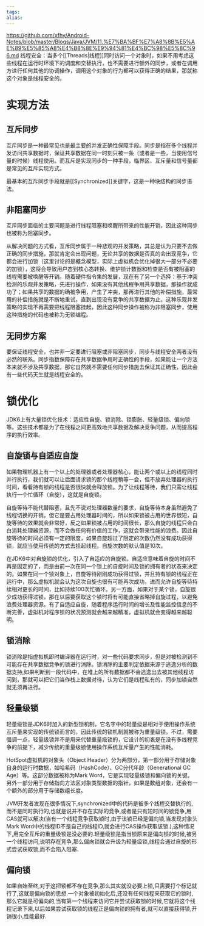 ```yaml
---
tags: 
alias:
---
```

https://github.com/xfhy/Android-Notes/blob/master/Blogs/Java/JVM/11.%E7%BA%BF%E7%A8%8B%E5%AE%89%E5%85%A8%E4%B8%8E%E9%94%81%E4%BC%98%E5%8C%96.md
线程安全：当多个[[Threads|线程]]同时访问一个对象时，如果不用考虑这些线程在运行时环境下的调度和交替执行，也不需要进行额外的同步，或者在调用方进行任何其他的协调操作，调用这个对象的行为都可以获得正确的结果，那就称这个对象是线程安全的。
# 实现方法
## 互斥同步
互斥同步是一种最常见也是最主要的并发正确性保障手段。同步是指在多个线程并发访问共享数据时，保证共享数据在同一时刻只被一条（或者是一些，当使用信号量的时候）线程使用。而互斥是实现同步的一种手段，临界区、互斥量和信号量都是常见的互斥实现方式。

最基本的互斥同步手段就是[[Synchronized]]关键字，这是一种块结构的同步语法。
## 非阻塞同步
互斥同步面临的主要问题是进行线程阻塞和唤醒所带来的性能开销，因此这种同步也被称为阻塞同步。

从解决问题的方式看，互斥同步属于一种悲观的并发策略，其总是认为只要不去做正确的同步措施，那就肯定会出现问题，无论共享的数据是否真的会出现竞争，它都会进行加锁（这里讨论的是概念模型，实际上虚拟机会优化掉很大一部分不必要的加锁），这将会导致用户态到核心态转换、维护锁计数器和检查是否有被阻塞的线程需要被唤醒等开销。随着硬件指令集的发展，现在有了另一个选择：基于冲突检测的乐观并发策略，先进行操作，如果没有其他线程争用共享数据，那操作就成功了；如果共享的数据的确被争用，产生了冲突，那再进行其他的补偿措施，最常用的补偿措施就是不断地重试，直到出现没有竞争的共享数据为止。这种乐观并发策略的实现不再需要把线程阻塞挂起，因此这种同步操作被称为非阻塞同步，使用这种措施的代码也被称为无锁编程。


## 无同步方案

要保证线程安全，也并非一定要进行阻塞或非阻塞同步，同步与线程安全两者没有必然的联系。同步指数保障存在共享数据争用时正确性的手段，如果能让一个方法本来就不涉及共享数据，那它自然就不需要任何同步措施去保证其正确性，因此会有一些代码天生就是线程安全的。

# 锁优化
JDK6上有大量锁优化技术：适应性自旋、锁消除、锁膨胀、轻量级锁、偏向锁等。这些技术都是为了在线程之间更高效地共享数据及解决竞争问题，从而提高程序的执行效率。

## 自旋锁与自适应自旋

如果物理机器上有一个以上的处理器或者处理器核心，能让两个或以上的线程同时并行执行，我们就可以让后面请求锁的那个线程稍等一会，但不放弃处理器的执行时间，看看持有锁的线程是否很快就会释放锁。为了让线程等待，我们只需让线程执行一个忙循环（自旋），这就是自旋锁。

自旋等待不能代替阻塞，且先不说对处理器数量的要求，自旋等待本身虽然避免了线程切换的开销，但它是要占用处理器时间的，所以如果锁被占用的世界很短，自旋等待的效果就会非常好，反之如果锁被占用的时间很长，那么自旋的线程只会白白消耗处理器资源，而不会做任何有价值的工作，这就会带来性能的浪费。因此自旋等待的时间必须有一定的限度，如果自旋超过了限定的次数仍然没有成功获得锁，就应当使用传统的方式去挂起线程。自旋次数的默认值是10次。

在JDK6中对自旋锁的优化，引入了自适应的自旋锁。自适应意味着自旋的时间不再是固定的了，而是由前一次在同一个锁上的自旋时间及锁的拥有者的状态来决定的。如果在同一个锁对象上，自旋等待刚刚成功获得过锁，并且持有锁的线程正在运行中，那么虚拟机就会认为这次自旋也很有可能再次成功，进而允许自旋等待持续相对更长的时间，比如持续100次忙循环。另一方面，如果对于某个锁，自旋很少成功获得过锁，那在以后要获取这个锁时将有可能直接省略掉自旋过程，以避免浪费处理器资源。有了自适应自旋，随着程序运行时间的增长及性能监控信息的不断完善，虚拟机对程序锁的状况预测就会越来越精准，虚拟机就会变得越来越聪明。

## 锁消除

锁消除是指虚拟机即时编译器在运行时，对一些代码要求同步，但是对被检测到不可能存在共享数据竞争的锁进行消除。锁消除的主要判定依据来源于逃逸分析的数据支持,如果判断到一段代码中，在堆上的所有数据都不会逃逸出去被其他线程访问到，那就可以把它们当作栈上数据对待，认为它们是线程私有的，同步加锁自然就无须再进行。

## 轻量级锁

轻量级锁是JDK6时加入的新型锁机制，它名字中的轻量级是相对于使用操作系统互斥量来实现的传统锁而言的，因此传统的锁机制就被称为重量级锁。不过，需要强调一点，轻量级锁并不是用来代替重量级锁的，它设计的初衷是在没有多线程竞争的前提下，减少传统的重量级锁使用操作系统互斥量产生的性能消耗。

HotSpot虚拟机的对象头（Object Header）分为两部分，第一部分用于存储对象自身的运行时数据，如哈希码（HashCode）、GC分代年龄（Generational GC Age）等。这部分数据被称为Mark Word，它是实现轻量级锁和偏向锁的关键。另外一部分用于存储指向方法区对象类型数据的指针，如果是数组对象，还会有一个额外的部分用于存储数组长度。

JVM开发者发现在很多情况下,synchronized中的代码是被多个线程交替执行的,而不是同时执行的,也就是说并不存在实际的竞争,或者是只有短时间的锁竞争,用CAS就可以解决(当有一个线程竞争获取锁时,由于该锁已经是偏向锁,当发现对象头Mark Word中的线程ID不是自己的线程ID,就会进行CAS操作获取该锁.),这种情况下,用完全互斥的重量级锁是没必要的.轻量级锁是指当锁原来是偏向锁的时候,被另一个线程访问,说明存在竞争,那么偏向锁就会升级为轻量级锁,线程会通过自旋的形式尝试获取锁,而不会陷入阻塞.

## 偏向锁

如果自始至终,对于这把锁都不存在竞争,那么其实就没必要上锁,只需要打个标记就行了,这就是偏向锁的思想.一个对象被初始化后,还没有任何线程来获取它的锁时,那么它就是可偏向的,当有第一个线程来访问它并尝试获取锁的时候,它就将这个线程记录下来,以后如果尝试获取锁的线程正是偏向锁的拥有者,就可以直接获得锁,开销很小,性能最好.
